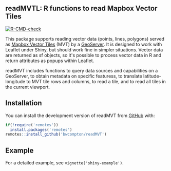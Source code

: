 ## readMVTL: R functions to read Mapbox Vector Tiles

<!-- badges: start -->
[![R-CMD-check](https://github.com/bwcompton/readMVT/actions/workflows/R-CMD-check.yaml/badge.svg)](https://github.com/bwcompton/readMVT/actions/workflows/R-CMD-check.yaml)
<!-- badges: end -->

This package supports reading vector data (points, lines, polygons) served as [Mapbox Vector Tiles](https://docs.mapbox.com/data/tilesets/guides/vector-tiles-introduction/) (MVT) by a 
[GeoServer](https://geoserver.org/). It is designed to work with Leaflet under Shiny, but should
work fine in simpler situations. Vector data are returned as sf objects, so it's possible to 
process vector data in R and return attributes as popups within Leaflet.

readMVT includes functions to query data sources and capabilities on 
a GeoServer, to obtain metadata on specific featuress, to translate latitude-longitude to MVT
tile rows and columns, to read a tile, and to read all tiles in the current viewport.

## Installation

You can install the development version of readMVT from [GitHub](https://github.com/) with:

``` r
if(!require('remotes'))
  install.packages('remotes') 
remotes::install_github('bwcompton/readMVT')
```

## Example

For a detailed example, see `vignette('shiny-example')`.
